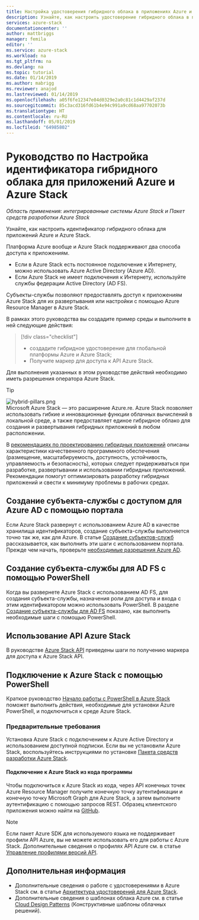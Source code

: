 ```yaml
---
title: Настройка удостоверения гибридного облака в приложениях Azure и Azure Stack | Документация Майкрософт
description: Узнайте, как настроить удостоверение гибридного облака в приложениях Azure и Azure Stack.
services: azure-stack
documentationcenter: ''
author: mattbriggs
manager: femila
editor: ''
ms.service: azure-stack
ms.workload: na
ms.tgt_pltfrm: na
ms.devlang: na
ms.topic: tutorial
ms.date: 01/14/2019
ms.author: mabrigg
ms.reviewer: anajod
ms.lastreviewed: 01/14/2019
ms.openlocfilehash: a05f6fe12347e04d0329e2a0c81c1d4429af237d
ms.sourcegitcommit: 85c3acd316fd61b4e94c991a9cd68aa97702073b
ms.translationtype: HT
ms.contentlocale: ru-RU
ms.lasthandoff: 05/01/2019
ms.locfileid: "64985802"
---
```

# <a name="tutorial-configure-hybrid-cloud-identity-for-azure-and-azure-stack-applications"></a>Руководство по Настройка идентификатора гибридного облака для приложений Azure и Azure Stack

*Область применения: интегрированные системы Azure Stack и Пакет средств разработки Azure Stack*

Узнайте, как настроить идентификатор гибридного облака для приложений Azure и Azure Stack.

Платформа Azure вообще и Azure Stack поддерживают два способа доступа к приложениям.

 * Если в Azure Stack есть постоянное подключение к Интернету, можно использовать Azure Active Directory (Azure AD).
 * Если Azure Stack не имеет подключения к Интернету, используйте службы федерации Active Directory (AD FS).

Субъекты-службы позволяют предоставлять доступ к приложениям Azure Stack для их развертывания или настройки с помощью Azure Resource Manager в Azure Stack.

В рамках этого руководства вы создадите пример среды и выполните в ней следующие действия:

> [!div class="checklist"]
> - создадите гибридное удостоверение для глобальной платформы Azure и Azure Stack;
> - Получите маркер для доступа к API Azure Stack.

Для выполнения указанных в этом руководстве действий необходимо иметь разрешения оператора Azure Stack.

> [!Tip]  
> ![hybrid-pillars.png](./media/azure-stack-solution-cloud-burst/hybrid-pillars.png)  
> Microsoft Azure Stack — это расширение Azure.re. Azure Stack позволяет использовать гибкие и инновационные функции облачных вычислений в локальной среде, а также предоставляет единое гибридное облако для создания и развертывания гибридных приложений в любом расположении.  
> 
> В [рекомендациях по проектированию гибридных приложений](https://aka.ms/hybrid-cloud-applications-pillars) описаны характеристики качественного программного обеспечения (размещение, масштабируемость, доступность, устойчивость, управляемость и безопасность), которых следует придерживаться при разработке, развертывании и использовании гибридных приложений. Рекомендации помогут оптимизировать разработку гибридных приложений и свести к минимуму проблемы в рабочих средах.


## <a name="create-a-service-principal-for-azure-ad-in-the-portal"></a>Создание субъекта-службы с доступом для Azure AD с помощью портала

Если Azure Stack развернут с использованием Azure AD в качестве хранилища идентификаторов, создание субъекта-службы выполняется точно так же, как для Azure. В статье [Создание субъектов-служб](azure-stack-create-service-principals.md#create-service-principal-for-azure-ad) рассказывается, как выполнить эти шаги с использованием портала. Прежде чем начать, проверьте [необходимые разрешения Azure AD](/azure/azure-resource-manager/resource-group-create-service-principal-portal#required-permissions).

## <a name="create-a-service-principal-for-ad-fs-using-powershell"></a>Создание субъекта-службы для AD FS с помощью PowerShell

Когда вы развернете Azure Stack с использованием AD FS, для создания субъекта-службы, назначения роли для доступа и входа с этим идентификатором можно использовать PowerShell. В разделе [Создание субъекта-службы для AD FS](azure-stack-create-service-principals.md#create-service-principal-for-ad-fs) показано, как выполнить необходимые шаги с помощью PowerShell.

## <a name="using-the-azure-stack-api"></a>Использование API Azure Stack

В руководстве [Azure Stack API](azure-stack-rest-api-use.md) приведены шаги по получению маркера для доступа к Azure Stack API.

## <a name="connect-to-azure-stack-using-powershell"></a>Подключение к Azure Stack с помощью PowerShell

Краткое руководство [Начало работы с PowerShell в Azure Stack](../operator/azure-stack-powershell-install.md) поможет выполнить действия, необходимые для установки Azure PowerShell, и подключиться к среде Azure Stack.

### <a name="prerequisites"></a>Предварительные требования

Установка Azure Stack с подключением к Azure Active Directory и использованием доступной подписки. Если вы не установили Azure Stack, воспользуйтесь инструкциями по установке [Пакета средств разработки Azure Stack](../asdk/asdk-install.md).

#### <a name="connect-to-azure-stack-using-code"></a>Подключение к Azure Stack из кода программы

Чтобы подключиться к Azure Stack из кода, через API конечных точек Azure Resource Manager получите конечную точку аутентификации и конечную точку Microsoft Graph для Azure Stack, а затем выполните аутентификацию с помощью запросов REST. Образец клиентского приложения можно найти на [GitHub](https://github.com/shriramnat/HybridARMApplication).

>[!Note]
>Если пакет Azure SDK для используемого языка не поддерживает профили API Azure, вы не можете использовать его для работы с Azure Stack. Дополнительные сведения о профилях API Azure см. в статье [Управление профилями версий API](azure-stack-version-profiles.md).

## <a name="next-steps"></a>Дополнительная информация

 - Дополнительные сведения о работе с удостоверениями в Azure Stack см. в статье [Архитектура удостоверений для Azure Stack](../operator/azure-stack-identity-architecture.md).
 - Дополнительные сведения о шаблонах облака Azure см. в статье [Cloud Design Patterns](https://docs.microsoft.com/azure/architecture/patterns) (Конструктивные шаблоны облачных решений).
